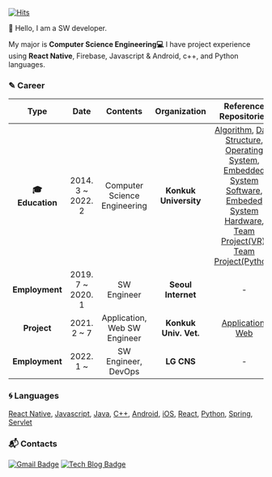 [![Hits](https://hits.seeyoufarm.com/api/count/incr/badge.svg?url=https%3A%2F%2Fgithub.com%2Fsitnet1102&count_bg=%23368827&title_bg=%23555555&icon=&icon_color=%23E7E7E7&title=hits&edge_flat=false)](https://hits.seeyoufarm.com)

:wave: Hello, I am a SW developer.

 My major is **Computer Science Engineering:computer:** I have project experience using **React Native**, Firebase, Javascript & Android, c++, and Python languages.

### &#9998; Career

| **Type** | **Date** | **Contents** | **Organization** | **Reference Repositories** |
|:--------:|:--------:|:--------:|:--------:|:--------:|
| **:mortar_board: Education** | 2014. 3 ~ 2022. 2 | Computer Science Engineering | **Konkuk University** | [Algorithm](https://github.com/sitnet1102/AlgorithmQuiz), [Data Structure](https://github.com/sitnet1102/data_structure), [Operating System](https://github.com/sitnet1102/Operating_System), [Embedded System Software](https://github.com/sitnet1102/Embedded_System_Software), [Embeded System Hardware](https://github.com/sitnet1102/Vivado_coding), [Team Project(VR)](https://github.com/sitnet1102/MazeRunner), [Team Project(Python)](https://github.com/sitnet1102/project2_bank_system)|
| **Employment** | 2019. 7 ~ 2020. 1 | SW Engineer | **Seoul Internet** | - |
| **Project** | 2021. 2 ~ 7 | Application, Web SW Engineer | **Konkuk Univ. Vet.** | [Application](https://github.com/sitnet1102/konkuk_veterinary), [Web](https://github.com/sitnet1102/vet_SPACE_Web) |
| **Employment** | 2022. 1 ~  | SW Engineer, DevOps | **LG CNS** | - |

### :cyclone: Languages
<!--![ReactNative]()-->
[React Native](https://reactnative.dev/docs/getting-started), 
[Javascript](https://developer.mozilla.org/en-US/docs/Web/JavaScript), 
[Java](https://dev.java/learn/), 
[C++](https://isocpp.org/), 
[Android](https://developer.android.com/about/versions/11?gclid=Cj0KCQjwqKuKBhCxARIsACf4XuF46bVGP5xc0XoQj_Ps6eou01Rp323Ai3owRARCL-qizLdgYsTwnuUaAv8lEALw_wcB&gclsrc=aw.ds), 
[iOS](https://developer.apple.com/swift/), 
[React](https://reactjs.org/), 
[Python](https://www.python.org/),
[Spring](https://spring.io/),
[Servlet](https://www.javatpoint.com/servlet-tutorial)


<!-- 
![PYTHON](https://img.shields.io/badge/PYTHON-%E2%98%85%E2%98%85%E2%98%85%E2%98%85%E2%98%86-0696D7?style=plastic&logo=Python&logoColor=white) ![ANDROID](https://img.shields.io/badge/JAVA%20&%20ANDROID-%E2%98%85%E2%98%85%E2%98%85%E2%98%86%E2%98%86-3DDC84?style=plastic&logo=android&logoColor=white)  ![Matlab](https://img.shields.io/badge/Matlab-%E2%98%85%E2%98%85%E2%98%86%E2%98%86%E2%98%86-0076A8?style=plastic&logo=mathworks&logoColor=white) ![Kotlin](https://img.shields.io/badge/Kotlin-%E2%98%85%E2%98%85%E2%98%86%E2%98%86%E2%98%86-0095D5?style=plastic&logo=kotlin&logoColor=white)
-->

### :mailbox_with_mail: Contacts
[![Gmail Badge](https://img.shields.io/badge/Gmail-d14836?style=flat-square&logo=Gmail&logoColor=white&link=mailto:sitnet1102@gmail.com)](mailto:sitnet1102@gmail.com) [![Tech Blog Badge](http://img.shields.io/badge/-Tech%20blog-black?style=flat-square&logo=github&link=https://ju-n-o.tistory.com/)](https://ju-n-o.tistory.com/) 


